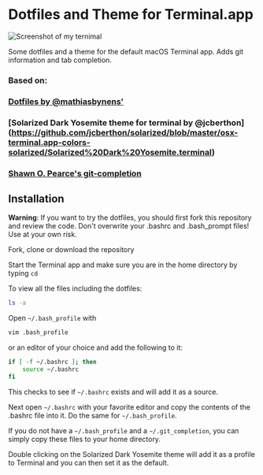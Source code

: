 # Dotfiles and Theme for Terminal.app

![Screenshot of my ternimal](https://i.imgur.com/zmAXYMn.jpg)

Some dotfiles and a theme for the default macOS Terminal app. Adds git information and tab completion.

### Based on:

### [Dotfiles by @mathiasbynens'](https://mths.be/dotfiles)

### [Solarized Dark Yosemite theme for terminal by @jcberthon] (https://github.com/jcberthon/solarized/blob/master/osx-terminal.app-colors-solarized/Solarized%20Dark%20Yosemite.terminal)

### [Shawn O. Pearce's git-completion](https://github.com/git/git/blob/master/contrib/completion/git-completion.bash)

## Installation

**Warning**: If you want to try the dotfiles, you should first fork this repository and review the code. Don't overwrite your .bashrc and .bash_prompt files! Use at your own risk.

Fork, clone or download the repository

Start the Terminal app and make sure you are in the home directory by typing `cd`

To view all the files including the dotfiles:

```bash
ls -a
```

Open `~/.bash_profile` with 

```bash
vim .bash_profile
```

or an editor of your choice and add the following to it:

```bash
if [ -f ~/.bashrc ]; then
	source ~/.bashrc
fi
```
This checks to see if `~/.bashrc` exists and will add it as a source.

Next open `~/.bashrc` with your favorite editor and copy the contents of the .bashrc file into it. Do the same for `~/.bash_profile`.

If you do not have a `~/.bash_profile` and a `~/.git_completion`, you can simply copy these files to your home directory.

Double clicking on the Solarized Dark Yosemite theme will add it as a profile to Terminal and you can then set it as the default.

